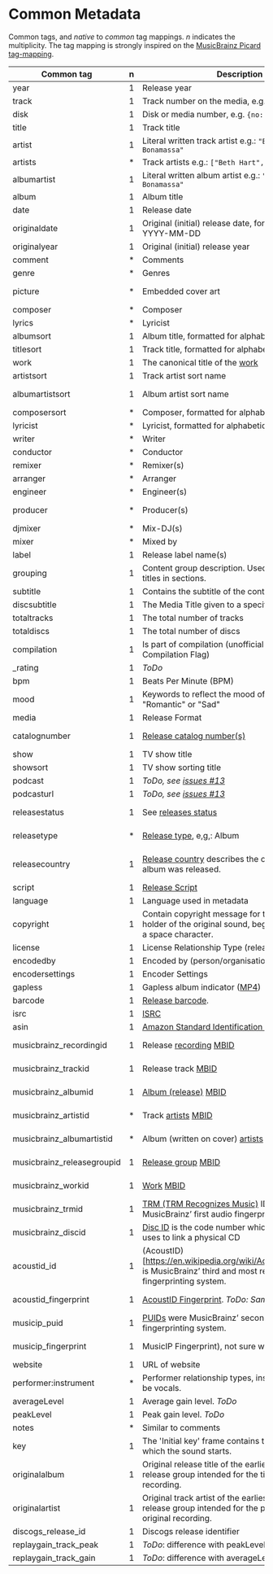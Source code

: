 # Common Metadata

Common tags, and _native_ to _common_ tag mappings. _n_ indicates the multiplicity. The tag mapping is strongly inspired on the [MusicBrainz Picard tag-mapping](https://picard.musicbrainz.org/docs/mappings/).

| Common tag                 | n | Description                                                                                                                             | ID3v1.1 | ID3v2.2      | ID3v2.3                                                     | ID3v2.4                                                     | iTunes MP4                                              | vorbis                     | APEv2                               | asf                               |
|----------------------------|---|-----------------------------------------------------------------------------------------------------------------------------------------|---------|--------------|-------------------------------------------------------------|-------------------------------------------------------------|---------------------------------------------------------|----------------------------|-------------------------------------|-----------------------------------|
| year                       | 1 | Release year                                                                                                                            | year    | TYE          | TYER                                                        | TYER                                                        |                                                         |                            |                                     |                                   |
| track                      | 1 | Track number on the media, e.g. `{no: 1, of: 2}`                                                                                        | track   | TRK          | TRCK                                                        | TRCK                                                        | trkn                                                    | TRACKNUMBER                | TRACK                               | WM/TrackNumber                    |
| disk                       | 1 | Disk or media number, e.g. `{no: 1, of: 2}`                                                                                             |         | TPA          | TPOS                                                        | TPOS                                                        | disk                                                    | DISCNUMBER                 | DISC, DISCNUMBER                    | WM/PartOfSet                      |
| title                      | 1 | Track title                                                                                                                             | title   | TT2          | TIT2                                                        | TIT2                                                        | ©nam                                                    | TITLE                      | TITLE                               | Title                             |
| artist                     | 1 | Literal written track artist e.g.: `"Beth Hart & Joe Bonamassa"`                                                                        | artist  | TP1          | TPE1                                                        | TPE1                                                        | ©ART                                                    | ARTIST                     | ARTIST                              | Author                            |
| artists                    | * | Track artists e.g.: `["Beth Hart", "Joe Bonamassa"]`                                                                                    |         |              | TXXX:Artists                                                | TXXX:Artists                                                | ----:com.apple.iTunes:ARTISTS                           | ARTISTS                    | ARTISTS                             | WM/ARTISTS                        |
| albumartist                | 1 | Literal written album artist e.g.: `"Beth Hart & Joe Bonamassa"`                                                                        |         | TP2          | TPE2                                                        | TPE2                                                        | aART, ----:com.apple.iTunes:Band                        | ALBUMARTIST                | ALBUM ARTIST                        | WM/AlbumArtist                    |
| album                      | 1 | Album title                                                                                                                             | album   | TAL          | TALB                                                        | TALB                                                        | ©alb                                                    | ALBUM                      | ALBUM                               | WM/AlbumTitle                     |
| date                       | 1 | Release date                                                                                                                            |         |              | TDRV, TDRC                                                  | TDRV, TDRC                                                  | ©day                                                    | DATE                       | YEAR                                | WM/Year                           |
| originaldate               | 1 | Original (initial) release date, formatted like: YYYY-MM-DD                                                                             |         | TOR          | TDOR                                                        | TDOR                                                        | ----:com.apple.iTunes:ORIGINALDATE                      | ORIGINALDATE               | ORIGINALDATE                        | WM/OriginalReleaseTime            |
| originalyear               | 1 | Original (initial) release year                                                                                                         |         |              | TORY, TXXX:originalyear                                     | TORY, TXXX:originalyear                                     | ----:com.apple.iTunes:ORIGINALYEAR                      | ORIGINALYEAR               | ORIGINALYEAR                        | WM/OriginalReleaseYear            |
| comment                    | * | Comments                                                                                                                                | comment | COM          | COMM                                                        | COMM                                                        | ©cmt, ----:com.apple.iTunes:NOTES                       | COMMENT                    | COMMENT                             | Description                       |
| genre                      | * | Genres                                                                                                                                  | genre   | TCO          | TCON, TXXX:STYLE                                            | TCON, TXXX:STYLE                                            | ©gen, gnre                                              | GENRE, STYLE               | GENRE                               | WM/Genre                          |
| picture                    | * | Embedded cover art                                                                                                                      |         | PIC          | APIC                                                        | APIC                                                        | covr                                                    | METADATA_BLOCK_PICTURE     | COVER ART (FRONT), COVER ART (BACK) | WM/Picture                        |
| composer                   | * | Composer                                                                                                                                |         | TCM          | TCOM                                                        | TCOM                                                        | ©wrt                                                    | COMPOSER                   | COMPOSER                            | WM/Composer                       |
| lyrics                     | * | Lyricist                                                                                                                                |         |              | USLT:description, SYLT                                      | USLT:description, SYLT                                      | ©lyr                                                    | LYRICS                     | LYRICS                              | WM/Lyrics                         |
| albumsort                  | 1 | Album title, formatted for alphabetic ordering                                                                                          |         |              | TSOA                                                        | TSOA                                                        | soal                                                    | ALBUMSORT                  | ALBUMSORT                           | WM/AlbumSortOrder                 |
| titlesort                  | 1 | Track title, formatted for alphabetic ordering                                                                                          |         |              | TSOT                                                        | TSOT                                                        | sonm                                                    | TITLESORT                  | TITLESORT                           | WM/TitleSortOrder                 |
| work                       | 1 | The canonical title of the [work](https://musicbrainz.org/doc/Work)                                                                     |         | TOT          |                                                             |                                                             |                                                         | WORK                       | WORK                                | WM/Work                           |
| artistsort                 | 1 | Track artist sort name                                                                                                                  |         |              | TSOP                                                        | TSOP                                                        | soar                                                    | ARTISTSORT                 | ARTISTSORT                          | WM/ArtistSortOrder                |
| albumartistsort            | 1 | Album artist sort name                                                                                                                  |         |              | TSO2                                                        | TSO2                                                        | soaa, ----:com.apple.iTunes:ALBUMARTISTSORT             | ALBUMARTISTSORT            | ALBUMARTISTSORT                     | WM/AlbumArtistSortOrder           |
| composersort               | * | Composer, formatted for alphabetic ordering                                                                                             |         |              | TSOC                                                        | TSOC                                                        | soco                                                    | COMPOSERSORT               | COMPOSERSORT                        | WM/ComposerSortOrder              |
| lyricist                   | * | Lyricist, formatted for alphabetic ordering                                                                                             |         | TXT          | TEXT                                                        | TEXT                                                        | ----:com.apple.iTunes:LYRICIST                          | LYRICIST                   | LYRICIST                            | WM/Writer                         |
| writer                     | * | Writer                                                                                                                                  |         |              | TXXX:Writer                                                 | TXXX:Writer                                                 |                                                         | WRITER                     | WRITER                              |                                   |
| conductor                  | * | Conductor                                                                                                                               |         | TP3          | TPE3                                                        | TPE3                                                        | ----:com.apple.iTunes:CONDUCTOR                         | CONDUCTOR                  | CONDUCTOR                           | WM/Conductor                      |
| remixer                    | * | Remixer(s)                                                                                                                              |         |              | TPE4                                                        | TPE4                                                        | ----:com.apple.iTunes:REMIXER                           | REMIXER                    | MIXARTIST                           | WM/ModifiedBy                     |
| arranger                   | * | Arranger                                                                                                                                |         |              | IPLS:arranger, TIPL:arranger                                | IPLS:arranger, TIPL:arranger                                |                                                         | ARRANGER                   | ARRANGER                            |                                   |
| engineer                   | * | Engineer(s)                                                                                                                             |         |              | IPLS:engineer, TIPL:engineer                                | IPLS:engineer, TIPL:engineer                                | ----:com.apple.iTunes:ENGINEER                          | ENGINEER                   | ENGINEER                            | WM/Engineer                       |
| producer                   | * | Producer(s)                                                                                                                             |         |              | IPLS:producer, TIPL:producer                                | IPLS:producer, TIPL:producer                                | ----:com.apple.iTunes:PRODUCER                          | PRODUCER                   | PRODUCER                            | WM/Producer                       |
| djmixer                    | * | Mix-DJ(s)                                                                                                                               |         |              | IPLS:DJ-mix, TIPL:DJ-mix                                    | IPLS:DJ-mix, TIPL:DJ-mix                                    | ----:com.apple.iTunes:DJMIXER                           | DJMIXER                    | DJMIXER                             | WM/DJMixer                        |
| mixer                      | * | Mixed by                                                                                                                                |         |              | IPLS:mix, TIPL:mix                                          | IPLS:mix, TIPL:mix                                          | ----:com.apple.iTunes:MIXER                             | MIXER                      | MIXER                               | WM/Mixer                          |
| label                      | 1 | Release label name(s)                                                                                                                   |         | TPB          | TPUB                                                        | TPUB                                                        | ----:com.apple.iTunes:LABEL                             | LABEL                      | LABEL                               | WM/Publisher                      |
| grouping                   | 1 | Content group description. Used to group track titles in sections.                                                                      |         | TT1          | TIT1                                                        | TIT1                                                        | ©grp                                                    | GROUPING                   | GROUPING                            | WM/ContentGroupDescription        |
| subtitle                   | 1 | Contains the subtitle of the content                                                                                                    |         | TT3          | TIT3                                                        | TIT3                                                        | ----:com.apple.iTunes:SUBTITLE                          | SUBTITLE                   | SUBTITLE                            | WM/SubTitle                       |
| discsubtitle               | 1 | The Media Title given to a specific disc                                                                                                |         |              | TSST                                                        | TSST                                                        | ----:com.apple.iTunes:DISCSUBTITLE                      | DISCSUBTITLE               | DISCSUBTITLE                        | WM/SetSubTitle                    |
| totaltracks                | 1 | The total number of tracks                                                                                                              |         |              |                                                             |                                                             |                                                         | TRACKTOTAL, TOTALTRACKS    |                                     |                                   |
| totaldiscs                 | 1 | The total number of discs                                                                                                               |         |              |                                                             |                                                             |                                                         | DISCTOTAL, TOTALDISCS      |                                     |                                   |
| compilation                | 1 | Is part of compilation (unofficial iTunes Compilation Flag)                                                                             |         |              | TCMP                                                        | TCMP                                                        | cpil                                                    | COMPILATION                | COMPILATION                         | WM/IsCompilation                  |
| _rating                    | 1 | _ToDo_                                                                                                                                  |         |              | POPM                                                        | POPM                                                        |                                                         | RATING:user@email          |                                     | WM/SharedUserRating               |
| bpm                        | 1 | Beats Per Minute (BPM)                                                                                                                  |         |              | TBPM                                                        | TBPM                                                        | tmpo                                                    | BPM                        | BPM                                 | WM/BeatsPerMinute                 |
| mood                       | 1 | Keywords to reflect the mood of the audio, e.g. "Romantic" or "Sad"                                                                     |         |              | TMOO                                                        | TMOO                                                        | ----:com.apple.iTunes:MOOD                              | MOOD                       | MOOD                                | WM/Mood                           |
| media                      | 1 | Release Format                                                                                                                          |         |              | TMED                                                        | TMED                                                        | ----:com.apple.iTunes:MEDIA                             | MEDIA                      | MEDIA                               | WM/Media                          |
| catalognumber              | 1 | [Release catalog number(s)](https://musicbrainz.org/doc/Release/Catalog_Number)                                                         |         |              | TXXX:CATALOGNUMBER, TXXX:CATALOGID                          | TXXX:CATALOGNUMBER, TXXX:CATALOGID                          | ----:com.apple.iTunes:CATALOGNUMBER                     | CATALOGNUMBER, CATALOGID   | CATALOGNUMBER                       | WM/CatalogNo                      |
| show                       | 1 | TV show title                                                                                                                           |         |              |                                                             |                                                             | tvsh                                                    |                            |                                     |                                   |
| showsort                   | 1 | TV show sorting title                                                                                                                   |         |              |                                                             |                                                             | sosn                                                    |                            |                                     |                                   |
| podcast                    | 1 | _ToDo, see [issues #13](https://github.com/Borewit/music-metadata/issues/13)_                                                           |         |              |                                                             |                                                             | pcst                                                    |                            |                                     |                                   |
| podcasturl                 | 1 | _ToDo, see [issues #13](https://github.com/Borewit/music-metadata/issues/13)_                                                           |         |              |                                                             |                                                             | purl                                                    |                            |                                     |                                   |
| releasestatus              | 1 | See [releases status](https://wiki.musicbrainz.org/History:Release_Status)                                                              |         |              | TXXX:MusicBrainz Album Status                               | TXXX:MusicBrainz Album Status                               | ----:com.apple.iTunes:MusicBrainz Album Status          | RELEASESTATUS              | MUSICBRAINZ_ALBUMSTATUS             | MusicBrainz/Album Status          |
| releasetype                | * | [Release type](https://musicbrainz.org/doc/Release_Group/Type), e,g,: Album                                                             |         |              | TXXX:MusicBrainz Album Type                                 | TXXX:MusicBrainz Album Type                                 | ----:com.apple.iTunes:MusicBrainz Album Type            | RELEASETYPE                | MUSICBRAINZ_ALBUMTYPE               | MusicBrainz/Album Type            |
| releasecountry             | 1 | [Release country](https://wiki.musicbrainz.org/Release_Country) describes the country in which an album was released.                   |         |              | TXXX:MusicBrainz Album Release Country, TXXX:RELEASECOUNTRY | TXXX:MusicBrainz Album Release Country, TXXX:RELEASECOUNTRY | ----:com.apple.iTunes:MusicBrainz Album Release Country | RELEASECOUNTRY             | RELEASECOUNTRY                      | MusicBrainz/Album Release Country |
| script                     | 1 | [Release Script](https://picard.musicbrainz.org/docs/tags/)                                                                             |         |              | TXXX:SCRIPT                                                 | TXXX:SCRIPT                                                 | ----:com.apple.iTunes:SCRIPT                            | SCRIPT                     | SCRIPT                              | WM/Script                         |
| language                   | 1 | Language used in metadata                                                                                                               |         | TLA          | TLAN                                                        | TLAN                                                        | ----:com.apple.iTunes:LANGUAGE                          | LANGUAGE                   | LANGUAGE                            | WM/Language                       |
| copyright                  | 1 | Contain copyright message for the copyright holder of the original sound, begin with a year and a space character.                      |         | TCR          | TCOP                                                        | TCOP                                                        | cprt                                                    | COPYRIGHT                  | COPYRIGHT                           | Copyright                         |
| license                    | 1 | License Relationship Type (releases, recordings)                                                                                        |         | WCP          | WCOP                                                        | WCOP                                                        | ----:com.apple.iTunes:LICENSE                           | LICENSE                    | LICENSE                             | LICENSE                           |
| encodedby                  | 1 | Encoded by (person/organisation)                                                                                                        |         | TEN          | TENC                                                        | TENC                                                        | ©too                                                    | ENCODEDBY                  | ENCODEDBY                           | WM/EncodedBy                      |
| encodersettings            | 1 | Encoder Settings                                                                                                                        |         | TSS          | TSSE                                                        | TSSE                                                        |                                                         | ENCODERSETTINGS            | ENCODERSETTINGS                     | WM/EncodingSettings               |
| gapless                    | 1 | Gapless album indicator ([MP4](http://help.mp3tag.de/main_tags.html))                                                                   |         | COM:iTunPGAP |                                                             |                                                             | pgap                                                    |                            |                                     |                                   |
| barcode                    | 1 | [Release barcode](https://musicbrainz.org/doc/Barcode).                                                                                 |         |              | TXXX:BARCODE                                                | TXXX:BARCODE                                                | ----:com.apple.iTunes:BARCODE                           | BARCODE                    | BARCODE                             | WM/Barcode                        |
| isrc                       | 1 | [ISRC](https://musicbrainz.org/doc/ISRC)                                                                                                |         |              | TSRC                                                        | TSRC                                                        | ----:com.apple.iTunes:ISRC                              | ISRC                       | ISRC                                | WM/ISRC                           |
| asin                       | 1 | [Amazon Standard Identification Number (ASIN)](https://musicbrainz.org/doc/ASIN)                                                        |         |              | TXXX:ASIN                                                   | TXXX:ASIN                                                   | ----:com.apple.iTunes:ASIN                              | ASIN                       | ASIN                                | ASIN                              |
| musicbrainz_recordingid    | 1 | Release [recording](https://musicbrainz.org/doc/Recording) [MBID](https://musicbrainz.org/doc/MusicBrainz_Identifier)                   |         |              | UFID:http://musicbrainz.org                                 | UFID:http://musicbrainz.org                                 | ----:com.apple.iTunes:MusicBrainz Track Id              | MUSICBRAINZ_TRACKID        | MUSICBRAINZ_TRACKID                 | MusicBrainz/Track Id              |
| musicbrainz_trackid        | 1 | Release track [MBID](https://musicbrainz.org/doc/MusicBrainz_Identifier)                                                                |         |              | TXXX:MusicBrainz Release Track Id                           | TXXX:MusicBrainz Release Track Id                           | ----:com.apple.iTunes:MusicBrainz Release Track Id      | MUSICBRAINZ_RELEASETRACKID | MUSICBRAINZ_RELEASETRACKID          | MusicBrainz/Release Track Id      |
| musicbrainz_albumid        | 1 | [Album (release)](https://musicbrainz.org/doc/Release) [MBID](https://musicbrainz.org/doc/MusicBrainz_Identifier)                       |         |              | TXXX:MusicBrainz Album Id                                   | TXXX:MusicBrainz Album Id                                   | ----:com.apple.iTunes:MusicBrainz Album Id              | MUSICBRAINZ_ALBUMID        | MUSICBRAINZ_ALBUMID                 | MusicBrainz/Album Id              |
| musicbrainz_artistid       | * | Track [artists](https://musicbrainz.org/doc/Artist) [MBID](https://musicbrainz.org/doc/MusicBrainz_Identifier)                          |         |              | TXXX:MusicBrainz Artist Id                                  | TXXX:MusicBrainz Artist Id                                  | ----:com.apple.iTunes:MusicBrainz Artist Id             | MUSICBRAINZ_ARTISTID       | MUSICBRAINZ_ARTISTID                | MusicBrainz/Artist Id             |
| musicbrainz_albumartistid  | * | Album (written on cover) [artists](https://musicbrainz.org/doc/Artist) [MBID](https://musicbrainz.org/doc/MusicBrainz_Identifier)       |         |              | TXXX:MusicBrainz Album Artist Id                            | TXXX:MusicBrainz Album Artist Id                            | ----:com.apple.iTunes:MusicBrainz Album Artist Id       | MUSICBRAINZ_ALBUMARTISTID  | MUSICBRAINZ_ALBUMARTISTID           | MusicBrainz/Album Artist Id       |
| musicbrainz_releasegroupid | 1 | [Release group](https://musicbrainz.org/doc/Release_Group) [MBID](https://musicbrainz.org/doc/MusicBrainz_Identifier)                   |         |              | TXXX:MusicBrainz Release Group Id                           | TXXX:MusicBrainz Release Group Id                           | ----:com.apple.iTunes:MusicBrainz Release Group Id      | MUSICBRAINZ_RELEASEGROUPID | MUSICBRAINZ_RELEASEGROUPID          | MusicBrainz/Release Group Id      |
| musicbrainz_workid         | 1 | [Work](https://musicbrainz.org/doc/Work) [MBID](https://musicbrainz.org/doc/MusicBrainz_Identifier)                                     |         |              | TXXX:MusicBrainz Work Id                                    | TXXX:MusicBrainz Work Id                                    | ----:com.apple.iTunes:MusicBrainz Work Id               | MUSICBRAINZ_WORKID         | MUSICBRAINZ_WORKID                  | MusicBrainz/Work Id               |
| musicbrainz_trmid          | 1 | [TRM (TRM Recognizes Music)]((https://musicbrainz.org/doc/Fingerprinting#TRM)) IDs were MusicBrainz’ first audio fingerprinting system. |         |              | TXXX:MusicBrainz TRM Id                                     | TXXX:MusicBrainz TRM Id                                     | ----:com.apple.iTunes:MusicBrainz TRM Id                | MUSICBRAINZ_TRMID          | MUSICBRAINZ_TRMID                   | MusicBrainz/TRM Id                |
| musicbrainz_discid         | 1 | [Disc ID](https://musicbrainz.org/doc/Disc_ID) is the code number which MusicBrainz uses to link a physical CD                          |         |              | TXXX:MusicBrainz Disc Id                                    | TXXX:MusicBrainz Disc Id                                    | ----:com.apple.iTunes:MusicBrainz Disc Id               | MUSICBRAINZ_DISCID         | MUSICBRAINZ_DISCID                  | MusicBrainz/Disc Id               |
| acoustid_id                | 1 | (AcoustID)[https://en.wikipedia.org/wiki/Acoustic_fingerprint] is MusicBrainz’ third and most recent audio fingerprinting system.       |         |              | TXXX:ACOUSTID_ID, TXXX:Acoustid Id                          | TXXX:ACOUSTID_ID, TXXX:Acoustid Id                          | ----:com.apple.iTunes:Acoustid Id                       | ACOUSTID_ID                | ACOUSTID_ID                         | Acoustid/Id                       |
| acoustid_fingerprint       | 1 | [AcoustID Fingerprint](https://picard.musicbrainz.org/docs/mappings/). _ToDo: Same as acoustid_id._                                     |         |              | TXXX:Acoustid Fingerprint                                   | TXXX:Acoustid Fingerprint                                   | ----:com.apple.iTunes:Acoustid Fingerprint              | ACOUSTID_ID_FINGERPRINT    | ACOUSTID_FINGERPRINT                | Acoustid/Fingerprint              |
| musicip_puid               | 1 | [PUIDs](https://musicbrainz.org/doc/Fingerprinting#PUID) were MusicBrainz’ second audio fingerprinting system.                          |         |              | TXXX:MusicIP PUID                                           | TXXX:MusicIP PUID                                           | ----:com.apple.iTunes:MusicIP PUID                      | MUSICIP_PUID               | MUSICIP_PUID                        | MusicIP/PUID                      |
| musicip_fingerprint        | 1 | MusicIP Fingerprint), not sure which algorithm.                                                                                         |         |              | TXXX:MusicMagic Fingerprint                                 | TXXX:MusicMagic Fingerprint                                 | ----:com.apple.iTunes:fingerprint                       |                            |                                     |                                   |
| website                    | 1 | URL of website                                                                                                                          |         | WAR          | WOAR                                                        | WOAR                                                        |                                                         | WEBSITE                    | WEBLINK                             | WM/AuthorURL                      |
| performer:instrument       | * | Performer relationship types, instrument can also be vocals.                                                                            |         |              |                                                             |                                                             |                                                         |                            |                                     |                                   |
| averageLevel               | 1 | Average gain level. _ToDo_                                                                                                              |         |              | PRIV:AverageLevel                                           | PRIV:AverageLevel                                           |                                                         |                            |                                     |                                   |
| peakLevel                  | 1 | Peak gain level. _ToDo_                                                                                                                 |         |              | PRIV:PeakLevel                                              | PRIV:PeakLevel                                              |                                                         |                            |                                     |                                   |
| notes                      | * | Similar to comments                                                                                                                     |         |              |                                                             |                                                             |                                                         | NOTES                      |                                     |                                   |
| key                        | 1 | The 'Initial key' frame contains the musical key in which the sound starts.                                                             |         |              | TKEY                                                        | TKEY                                                        |                                                         |                            |                                     | WM/InitialKey                     |
| originalalbum              | 1 | Original release title of the earliest release in the release group intended for the title of the original recording.                   |         |              | TOAL                                                        | TOAL                                                        |                                                         |                            |                                     |                                   |
| originalartist             | 1 | Original track artist of the earliest release in the release group intended for the performer(s) of the original recording.             |         |              | TOPE                                                        | TOPE                                                        |                                                         |                            |                                     |                                   |
| discogs_release_id         | 1 | Discogs release identifier                                                                                                              |         |              | TXXX:DISCOGS_RELEASE_ID                                     | TXXX:DISCOGS_RELEASE_ID                                     |                                                         | DISCOGS_RELEASE_ID         |                                     |                                   |
| replaygain_track_peak      | 1 | _ToDo_: difference with peakLevel?                                                                                                      |         |              | TXXX:replaygain_track_peak                                  | TXXX:replaygain_track_peak                                  |                                                         | REPLAYGAIN_TRACK_PEAK      |                                     |                                   |
| replaygain_track_gain      | 1 | _ToDo_: difference with averageLevel                                                                                                    |         |              | TXXX:replaygain_track_gain                                  | TXXX:replaygain_track_gain                                  |                                                         | REPLAYGAIN_TRACK_GAIN      |                                     |                                   |
